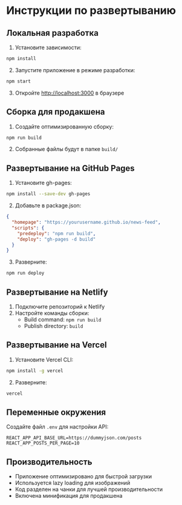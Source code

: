 # Инструкции по развертыванию

## Локальная разработка

1. Установите зависимости:
```bash
npm install
```

2. Запустите приложение в режиме разработки:
```bash
npm start
```

3. Откройте [http://localhost:3000](http://localhost:3000) в браузере

## Сборка для продакшена

1. Создайте оптимизированную сборку:
```bash
npm run build
```

2. Собранные файлы будут в папке `build/`

## Развертывание на GitHub Pages

1. Установите gh-pages:
```bash
npm install --save-dev gh-pages
```

2. Добавьте в package.json:
```json
{
  "homepage": "https://yourusername.github.io/news-feed",
  "scripts": {
    "predeploy": "npm run build",
    "deploy": "gh-pages -d build"
  }
}
```

3. Разверните:
```bash
npm run deploy
```

## Развертывание на Netlify

1. Подключите репозиторий к Netlify
2. Настройте команды сборки:
   - Build command: `npm run build`
   - Publish directory: `build`

## Развертывание на Vercel

1. Установите Vercel CLI:
```bash
npm install -g vercel
```

2. Разверните:
```bash
vercel
```

## Переменные окружения

Создайте файл `.env` для настройки API:

```
REACT_APP_API_BASE_URL=https://dummyjson.com/posts
REACT_APP_POSTS_PER_PAGE=10
```

## Производительность

- Приложение оптимизировано для быстрой загрузки
- Используется lazy loading для изображений
- Код разделен на чанки для лучшей производительности
- Включена минификация для продакшена 